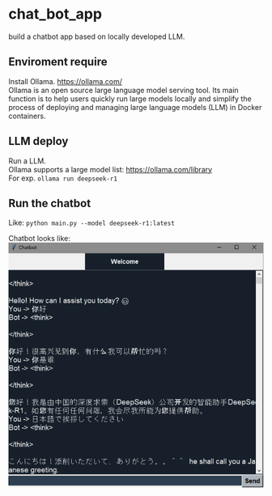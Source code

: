 # chat_bot_app
build a chatbot app based on locally developed LLM.

## Enviroment require
Install Ollama. https://ollama.com/ <br>
Ollama is an open source large language model serving tool. Its main function is to help users quickly run large models locally and simplify the process of deploying and managing large language models (LLM) in Docker containers.

## LLM deploy
Run a LLM. <br>
Ollama supports a large model list: https://ollama.com/library <br>
For exp. ```ollama run deepseek-r1```

## Run the chatbot
Like: ```python main.py --model deepseek-r1:latest```

Chatbot looks like:<br>
![image](https://github.com/xiaohenggit/chat_bot_app/blob/main/chat_shoot.PNG)
